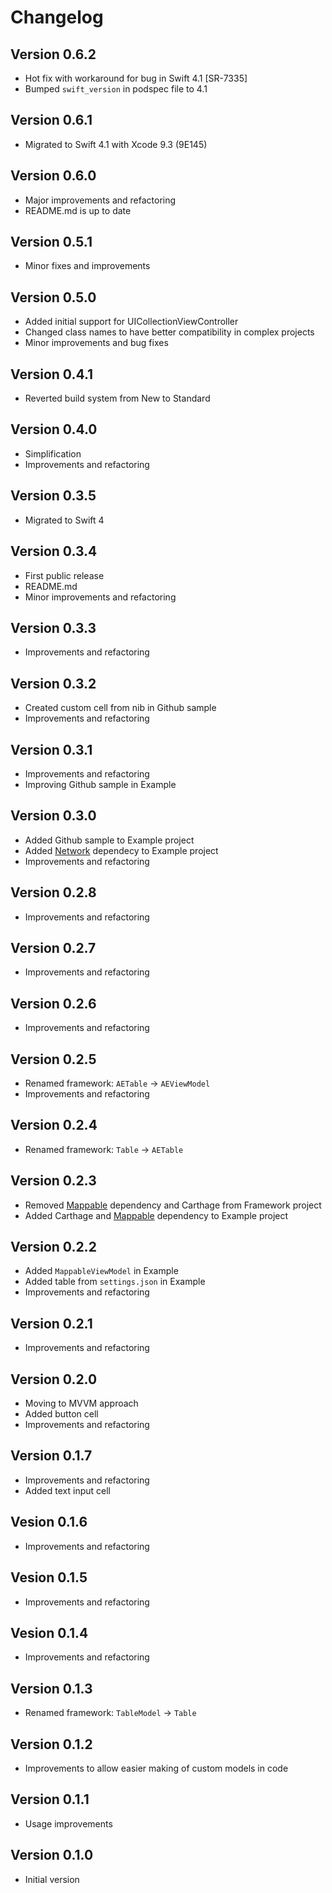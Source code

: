 # Changelog

## Version 0.6.2

- Hot fix with workaround for bug in Swift 4.1 [SR-7335]
- Bumped `swift_version` in podspec file to 4.1

## Version 0.6.1

- Migrated to Swift 4.1 with Xcode 9.3 (9E145)

## Version 0.6.0

- Major improvements and refactoring
- README.md is up to date

## Version 0.5.1

- Minor fixes and improvements

## Version 0.5.0

- Added initial support for UICollectionViewController
- Changed class names to have better compatibility in complex projects
- Minor improvements and bug fixes

## Version 0.4.1

- Reverted build system from New to Standard

## Version 0.4.0

- Simplification
- Improvements and refactoring

## Version 0.3.5

- Migrated to Swift 4

## Version 0.3.4

- First public release
- README.md
- Minor improvements and refactoring

## Version 0.3.3

- Improvements and refactoring 

## Version 0.3.2

- Created custom cell from nib in Github sample
- Improvements and refactoring

## Version 0.3.1

- Improvements and refactoring
- Improving Github sample in Example

## Version 0.3.0

- Added Github sample to Example project
- Added [Network](https://github.com/tadija/mappable) dependecy to Example project
- Improvements and refactoring

## Version 0.2.8

- Improvements and refactoring

## Version 0.2.7

- Improvements and refactoring

## Version 0.2.6

- Improvements and refactoring

## Version 0.2.5

- Renamed framework: `AETable` -> `AEViewModel`
- Improvements and refactoring

## Version 0.2.4

- Renamed framework: `Table` -> `AETable`

## Version 0.2.3

- Removed [Mappable](https://github.com/tadija/mappable) dependency and Carthage from Framework project
- Added Carthage and [Mappable](https://github.com/tadija/mappable) dependency to Example project

## Version 0.2.2

- Added `MappableViewModel` in Example
- Added table from `settings.json` in Example
- Improvements and refactoring 

## Version 0.2.1

- Improvements and refactoring

## Version 0.2.0

- Moving to MVVM approach
- Added button cell
- Improvements and refactoring

## Version 0.1.7

- Improvements and refactoring
- Added text input cell

## Vesion 0.1.6

- Improvements and refactoring

## Vesion 0.1.5

- Improvements and refactoring

## Vesion 0.1.4

- Improvements and refactoring

## Version 0.1.3

- Renamed framework: `TableModel` -> `Table`

## Version 0.1.2

- Improvements to allow easier making of custom models in code

## Version 0.1.1

- Usage improvements

## Version 0.1.0

- Initial version
